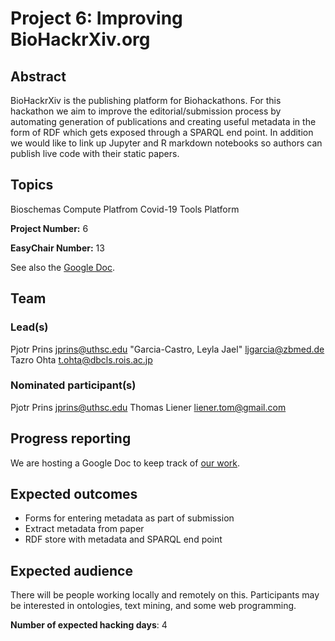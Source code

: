 # Project 6: Improving BioHackrXiv.org

## Abstract

BioHackrXiv is the publishing platform for Biohackathons. For this hackathon we aim to improve the editorial/submission process by automating generation of publications and creating useful metadata in the form of RDF which gets exposed through a SPARQL end point. In addition we would like to link up Jupyter and R markdown notebooks so authors can publish live code with their static papers.

## Topics

Bioschemas
 Compute Platfrom
 Covid-19
 Tools Platform

**Project Number:** 6

**EasyChair Number:** 13

See also the [Google Doc](https://docs.google.com/document/d/1O8n7OMuB3e-S8gHbhcn6XHpza1qOi_DHNNsAE_eUsGA/edit?usp=sharing).

## Team

### Lead(s)

Pjotr Prins <jprins@uthsc.edu>
 "Garcia-Castro, Leyla Jael" <ljgarcia@zbmed.de>
 Tazro Ohta <t.ohta@dbcls.rois.ac.jp>

### Nominated participant(s)

Pjotr Prins <jprins@uthsc.edu>
 Thomas Liener <liener.tom@gmail.com>

## Progress reporting

We are hosting a Google Doc to keep track of [our work](https://docs.google.com/document/d/1O8n7OMuB3e-S8gHbhcn6XHpza1qOi_DHNNsAE_eUsGA/edit?usp=sharing).

## Expected outcomes

* Forms for entering metadata as part of submission
 * Extract metadata from paper
 * RDF store with metadata and SPARQL end point

## Expected audience

There will be people working locally and remotely on this. Participants may be interested in ontologies, text mining, and some web programming.

**Number of expected hacking days**: 4
